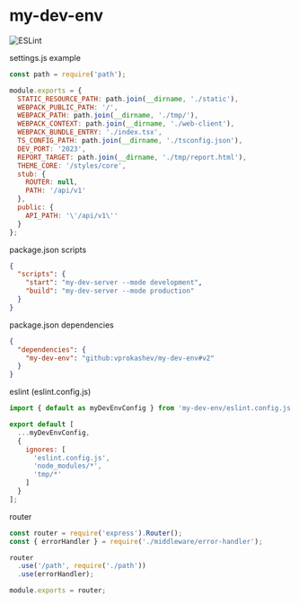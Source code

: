 # my-dev-env
![ESLint](https://github.com/vprokashev/my-dev-env/actions/workflows/eslint.yml/badge.svg)

settings.js example
```js
const path = require('path');

module.exports = {
  STATIC_RESOURCE_PATH: path.join(__dirname, './static'),
  WEBPACK_PUBLIC_PATH: '/',
  WEBPACK_PATH: path.join(__dirname, './tmp/'),
  WEBPACK_CONTEXT: path.join(__dirname, './web-client'),
  WEBPACK_BUNDLE_ENTRY: './index.tsx',
  TS_CONFIG_PATH: path.join(__dirname, './tsconfig.json'),
  DEV_PORT: '2023',
  REPORT_TARGET: path.join(__dirname, './tmp/report.html'),
  THEME_CORE: '/styles/core',
  stub: {
    ROUTER: null,
    PATH: '/api/v1'
  },
  public: {
    API_PATH: '\'/api/v1\''
  }
};
```

package.json scripts
```json
{
  "scripts": {
    "start": "my-dev-server --mode development",
    "build": "my-dev-server --mode production"
  }
}
```
package.json dependencies
```json
{
  "dependencies": {
    "my-dev-env": "github:vprokashev/my-dev-env#v2"
  }
}
```
eslint (eslint.config.js)
```js
import { default as myDevEnvConfig } from 'my-dev-env/eslint.config.js';

export default [
  ...myDevEnvConfig,
  {
    ignores: [
      'eslint.config.js',
      'node_modules/*',
      'tmp/*'
    ]
  }
];

```
router
```js
const router = require('express').Router();
const { errorHandler } = require('./middleware/error-handler');

router
  .use('/path', require('./path'))
  .use(errorHandler);

module.exports = router;
```

